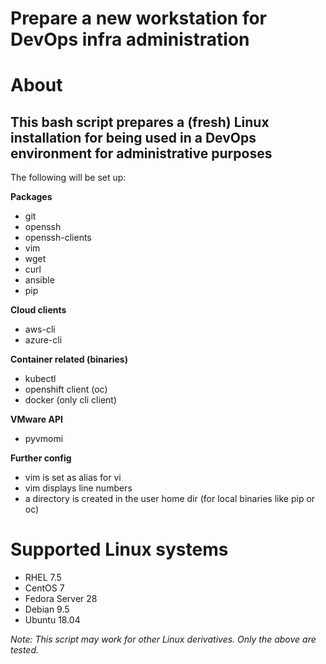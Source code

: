 # Prepare a new workstation for DevOps infra administration

# About
## This bash script prepares a (fresh) Linux installation for being used in a DevOps environment for administrative purposes
The following will be set up:

__Packages__
- git
- openssh
- openssh-clients
- vim
- wget
- curl
- ansible
- pip

__Cloud clients__
- aws-cli
- azure-cli

__Container related (binaries)__
- kubectl
- openshift client (oc)
- docker (only cli client)

__VMware API__
- pyvmomi

__Further config__
- vim is set as alias for vi
- vim displays line numbers
- a directory is created in the user home dir (for local binaries like pip or oc)


# Supported Linux systems
- RHEL 7.5
- CentOS 7
- Fedora Server 28
- Debian 9.5
- Ubuntu 18.04

*Note: This script may work for other Linux derivatives. Only the above are tested.*
